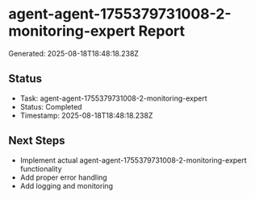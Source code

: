 # agent-agent-1755379731008-2-monitoring-expert Report

Generated: 2025-08-18T18:48:18.238Z

## Status
- Task: agent-agent-1755379731008-2-monitoring-expert
- Status: Completed
- Timestamp: 2025-08-18T18:48:18.238Z

## Next Steps
- Implement actual agent-agent-1755379731008-2-monitoring-expert functionality
- Add proper error handling
- Add logging and monitoring

